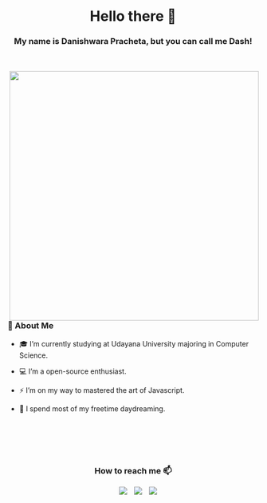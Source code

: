 <h1 align="center">Hello there 👋</h1>
<h3 align="center">My name is Danishwara Pracheta, but you can call me Dash!</h3>
</br></br>

<div align="right">
  <img align="right" top="500" height="500" width="500" src="https://github.com/dash4k/dash4k/assets/133938416/9c4e0125-906d-4d3d-806c-19ea97aeed44">
</div>
</br>

### 📝 About Me

* 🎓 I’m currently studying at Udayana University majoring in Computer Science.

* 💻 I’m a open-source enthusiast.

* ⚡ I’m on my way to mastered the art of Javascript.

* 👀 I spend most of my freetime daydreaming.

</br></br></br></br>
<h3 align="center" >How to reach me 📫</h3>

<p align="center">

 <div align="center"  class="icons-social" style="margin-left: 10px;">
        <a style="margin-left: 10px;"  target="_blank" href="https://www.linkedin.com/in/dash4k/">
			<img src="https://img.icons8.com/officel/48/linkedin.png"></a>
<!--         <a style="margin-left: 10px;" target="_blank" href="https://github.com/dash4k">
		<img src="https://img.icons8.com/doodle/40/000000/github--v1.png"></a> -->
		<a style="margin-left: 10px;" target="_blank" href="https://stackoverflow.com/users/23180803/danishwara-pracheta">
				<img src="https://img.icons8.com/color-glass/48/stackoverflow.png"></a>
        <a style="margin-left: 10px;" target="_blank" href="https://discordapp.com/users/404631156068188170">
			<img src="https://img.icons8.com/fluency/48/discord-new-logo.png"></a>
      </div>

</p>




